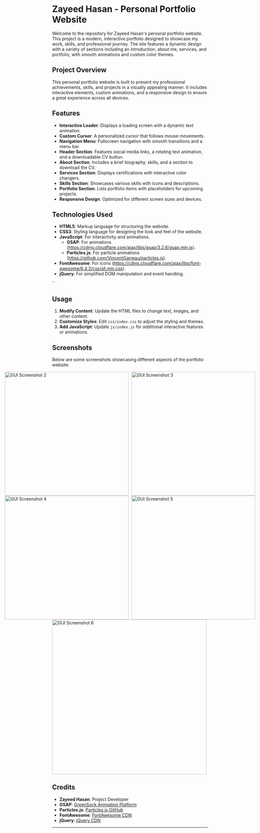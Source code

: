 
# Zayeed Hasan - Personal Portfolio Website

Welcome to the repository for Zayeed Hasan's personal portfolio website. This project is a modern, interactive portfolio designed to showcase my work, skills, and professional journey. The site features a dynamic design with a variety of sections including an introduction, about me, services, and portfolio, with smooth animations and custom color themes.

## Project Overview

This personal portfolio website is built to present my professional achievements, skills, and projects in a visually appealing manner. It includes interactive elements, custom animations, and a responsive design to ensure a great experience across all devices.

## Features

- **Interactive Loader**: Displays a loading screen with a dynamic text animation.
- **Custom Cursor**: A personalized cursor that follows mouse movements.
- **Navigation Menu**: Fullscreen navigation with smooth transitions and a menu bar.
- **Header Section**: Features social media links, a rotating text animation, and a downloadable CV button.
- **About Section**: Includes a brief biography, skills, and a section to download the CV.
- **Services Section**: Displays certifications with interactive color changers.
- **Skills Section**: Showcases various skills with icons and descriptions.
- **Portfolio Section**: Lists portfolio items with placeholders for upcoming projects.
- **Responsive Design**: Optimized for different screen sizes and devices.

## Technologies Used

- **HTML5**: Markup language for structuring the website.
- **CSS3**: Styling language for designing the look and feel of the website.
- **JavaScript**: For interactivity and animations.
  - **GSAP**: For animations (https://cdnjs.cloudflare.com/ajax/libs/gsap/3.2.6/gsap.min.js).
  - **Particles.js**: For particle animations (https://github.com/VincentGarreau/particles.js).
- **FontAwesome**: For icons (https://cdnjs.cloudflare.com/ajax/libs/font-awesome/6.4.2/css/all.min.css).
- **jQuery**: For simplified DOM manipulation and event handling.

``

## Usage

1. **Modify Content**: Update the HTML files to change text, images, and other content.
2. **Customize Styles**: Edit `css/index.css` to adjust the styling and themes.
3. **Add JavaScript**: Update `js/index.js` for additional interactive features or animations.

## Screenshots

Below are some screenshots showcasing different aspects of the portfolio website:


<div style="display: flex; gap: 10px; justify-content: center;">
    <img src="assets/assets/Screenshot_2.png" alt="GUI Screenshot 2" width="400" />
    <img src="assets/assets/Screenshot_3.png" alt="GUI Screenshot 3" width="400" />
</div>

<div style="display: flex; gap: 10px; justify-content: center;">
    <img src="assets/assets/Screenshot_4.png" alt="GUI Screenshot 4" width="400" />
    <img src="assets/assets/Screenshot_5.png" alt="GUI Screenshot 5" width="400" />
</div>

<img src="assets/assets/Screenshot_6.png" alt="GUI Screenshot 6" width="500" />

## Credits

- **Zayeed Hasan**: Project Developer
- **GSAP**: [GreenSock Animation Platform](https://greensock.com/gsap/)
- **Particles.js**: [Particles.js GitHub](https://github.com/VincentGarreau/particles.js)
- **FontAwesome**: [FontAwesome CDN](https://cdnjs.cloudflare.com/ajax/libs/font-awesome/6.4.2/css/all.min.css)
- **jQuery**: [jQuery CDN](https://code.jquery.com/jquery-3.6.0.min.js)

---


